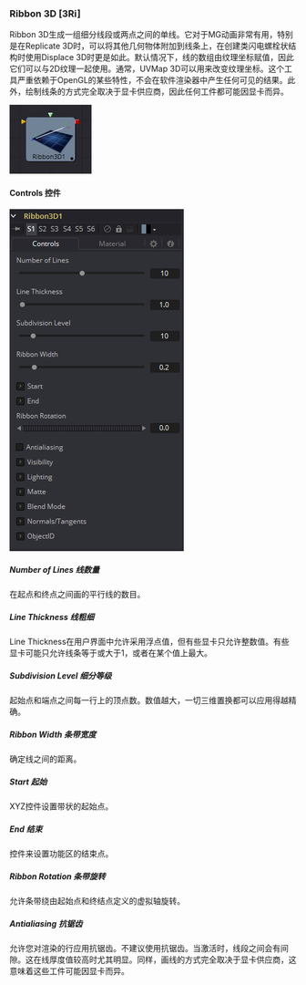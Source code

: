### Ribbon 3D [3Ri]

Ribbon 3D生成一组细分线段或两点之间的单线。它对于MG动画非常有用，特别是在Replicate 3D时，可以将其他几何物体附加到线条上，在创建类闪电螺栓状结构时使用Displace 3D时更是如此。默认情况下，线的数组由纹理坐标赋值，因此它们可以与2D纹理一起使用。通常，UVMap 3D可以用来改变纹理坐标。这个工具严重依赖于OpenGL的某些特性，不会在软件渲染器中产生任何可见的结果。此外，绘制线条的方式完全取决于显卡供应商，因此任何工件都可能因显卡而异。

 ![3Ri_tile](images/3Ri_tile.jpg)

#### Controls 控件

![3Ri_Controls](images/3Ri_Controls.png)

##### Number of Lines 线数量

在起点和终点之间画的平行线的数目。

##### Line Thickness 线粗细

Line Thickness在用户界面中允许采用浮点值，但有些显卡只允许整数值。有些显卡可能只允许线条等于或大于1，或者在某个值上最大。

##### Subdivision Level 细分等级

起始点和端点之间每一行上的顶点数。数值越大，一切三维置换都可以应用得越精确。

##### Ribbon Width 条带宽度

确定线之间的距离。

##### Start 起始

XYZ控件设置带状的起始点。

##### End 结束

控件来设置功能区的结束点。

##### Ribbon Rotation 条带旋转

允许条带绕由起始点和终结点定义的虚拟轴旋转。

##### Antialiasing 抗锯齿

允许您对渲染的行应用抗锯齿。不建议使用抗锯齿。当激活时，线段之间会有间隙。这在线厚度值较高时尤其明显。同样，画线的方式完全取决于显卡供应商，这意味着这些工件可能因显卡而异。

